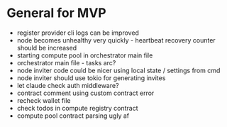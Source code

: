 
# General for MVP

- register provider cli logs can be improved
- node becomes unhealthy very quickly - heartbeat recovery counter should be increased
- starting compute pool in orchestrator main file 
- orchestrator main file - tasks arc?
- node inviter code could be nicer using local state / settings from cmd 
- node inviter should use tokio for generating invites 
- let claude check auth middleware?
- contract comment using custom contract error 
- recheck wallet file
- check todos in compute registry contract
- compute pool contract parsing ugly af
